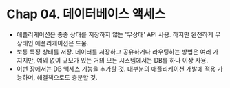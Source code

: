 # Chap 04. 데이터베이스 액세스
- 애플리케이션은 종종 상태를 저장하지 않는 '무상태' API 사용. 하지만 완전하게 무상태인 애플리케이션은 드뭄.
- 보통 특정 상태를 저장. 데이터를 저장하고 공유하거나 라우팅하는 방법은 여러 가지지만, 예외 없이 규모가 있는 거의 모든 시스템에서는 DB를 하나 이상 사용.
- 이번 장에서는 DB 액세스 기능을 추가할 것. 대부분의 애플리케이션 개발에 적용 가능하며, 해결책으로도 충분할 것.
